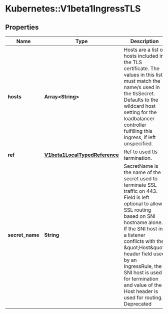 # Kubernetes::V1beta1IngressTLS

## Properties
Name | Type | Description | Notes
------------ | ------------- | ------------- | -------------
**hosts** | **Array&lt;String&gt;** | Hosts are a list of hosts included in the TLS certificate. The values in this list must match the name/s used in the tlsSecret. Defaults to the wildcard host setting for the loadbalancer controller fulfilling this Ingress, if left unspecified. | [optional] 
**ref** | [**V1beta1LocalTypedReference**](V1beta1LocalTypedReference.md) | Ref to used tls termination. | [optional] 
**secret_name** | **String** | SecretName is the name of the secret used to terminate SSL traffic on 443. Field is left optional to allow SSL routing based on SNI hostname alone. If the SNI host in a listener conflicts with the \&quot;Host\&quot; header field used by an IngressRule, the SNI host is used for termination and value of the Host header is used for routing. Deprecated | [optional] 


